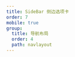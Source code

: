 ```yaml
---
title: SideBar 侧边选项卡
order: 7
mobile: true
group:
  title: 导航布局
  order: 4
  path: navlayout
---
```


<code src="../demo/SideBar.tsx"></code>
<API src="../src/SideBar.tsx"></API>
